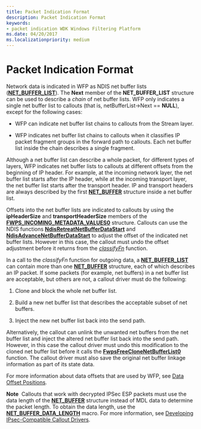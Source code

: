 ```yaml
---
title: Packet Indication Format
description: Packet Indication Format
keywords:
- packet indication WDK Windows Filtering Platform
ms.date: 04/20/2017
ms.localizationpriority: medium
---
```


# Packet Indication Format


Network data is indicated in WFP as NDIS net buffer lists ([**NET\_BUFFER\_LIST**](/windows-hardware/drivers/ddi/ndis/ns-ndis-_net_buffer_list)). The **Next** member of the **NET\_BUFFER\_LIST** structure can be used to describe a *chain* of net buffer lists. WFP only indicates a single net buffer list to callouts (that is, netBufferList-&gt;Next == **NULL**), except for the following cases:

-   WFP can indicate net buffer list chains to callouts from the Stream layer.

-   WFP indicates net buffer list chains to callouts when it classifies IP packet fragment groups in the forward path to callouts. Each net buffer list inside the chain describes a single fragment.

Although a net buffer list can describe a whole packet, for different types of layers, WFP indicates net buffer lists to callouts at different offsets from the beginning of IP header. For example, at the incoming network layer, the net buffer list starts after the IP header, while at the incoming transport layer, the net buffer list starts after the transport header. IP and transport headers are always described by the first [**NET\_BUFFER**](/windows-hardware/drivers/ddi/ndis/ns-ndis-_net_buffer) structure inside a net buffer list.

Offsets into the net buffer lists are indicated to callouts by using the **ipHeaderSize** and **transportHeaderSize** members of the [**FWPS\_INCOMING\_METADATA\_VALUES0**](/windows-hardware/drivers/ddi/fwpsk/ns-fwpsk-fwps_incoming_metadata_values0_) structure. Callouts can use the NDIS functions [**NdisRetreatNetBufferDataStart**](/windows-hardware/drivers/ddi/ndis/nf-ndis-ndisretreatnetbufferdatastart) and [**NdisAdvanceNetBufferDataStart**](/windows-hardware/drivers/ddi/ndis/nf-ndis-ndisadvancenetbufferdatastart) to adjust the offset of the indicated net buffer lists. However in this case, the callout must undo the offset adjustment before it returns from the [*classifyFn*](/windows-hardware/drivers/ddi/fwpsk/nc-fwpsk-fwps_callout_classify_fn0) function.

In a call to the *classifyFn* function for outgoing data, a [**NET\_BUFFER\_LIST**](/windows-hardware/drivers/ddi/ndis/ns-ndis-_net_buffer_list) can contain more than one [**NET\_BUFFER**](/windows-hardware/drivers/ddi/ndis/ns-ndis-_net_buffer) structure, each of which describes an IP packet. If some packets (for example, net buffers) in a net buffer list are acceptable, but others are not, a callout driver must do the following:

1.  Clone and block the whole net buffer list.

2.  Build a new net buffer list that describes the acceptable subset of net buffers.

3.  Inject the new net buffer list back into the send path.

Alternatively, the callout can unlink the unwanted net buffers from the net buffer list and inject the altered net buffer list back into the send path. However, in this case the callout driver must undo this modification to the cloned net buffer list before it calls the [**FwpsFreeCloneNetBufferList0**](/windows-hardware/drivers/ddi/fwpsk/nf-fwpsk-fwpsfreeclonenetbufferlist0) function. The callout driver must also save the original net buffer linkage information as part of its state data.

For more information about data offsets that are used by WFP, see [Data Offset Positions](./data-offset-positions.md).

**Note**  Callouts that work with decrypted IPSec ESP packets must use the data length of the [**NET\_BUFFER**](/windows-hardware/drivers/ddi/ndis/ns-ndis-_net_buffer) structure instead of MDL data to determine the packet length. To obtain the data length, use the [**NET\_BUFFER\_DATA\_LENGTH**](/windows-hardware/drivers/ddi/ndis/nf-ndis-net_buffer_data_length) macro. For more information, see [Developing IPsec-Compatible Callout Drivers](developing-ipsec-compatible-callout-drivers.md).

 

 

